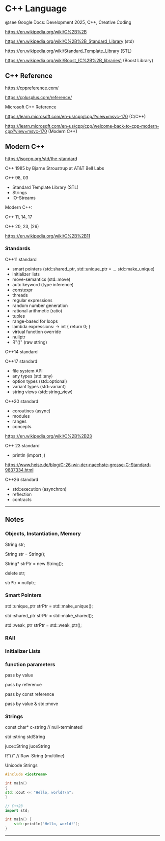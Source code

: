 # C++ Language

@see Google Docs: Development 2025, C++, Creative Coding

https://en.wikipedia.org/wiki/C%2B%2B

https://en.wikipedia.org/wiki/C%2B%2B_Standard_Library (std)

https://en.wikipedia.org/wiki/Standard_Template_Library (STL)

https://en.wikipedia.org/wiki/Boost_(C%2B%2B_libraries) (Boost Library)

## C++ Reference

https://cppreference.com/

https://cplusplus.com/reference/

Microsoft C++ Reference

https://learn.microsoft.com/en-us/cpp/cpp/?view=msvc-170 (C/C++)

https://learn.microsoft.com/en-us/cpp/cpp/welcome-back-to-cpp-modern-cpp?view=msvc-170 (Modern C++)

## Modern C++

https://isocpp.org/std/the-standard

C++ 1985 by Bjarne Stroustrup at AT&T Bell Labs

C++ 98, 03
- Standard Template Library (STL) 
- Strings 
- IO-Streams

Modern C++:

C++ 11, 14, 17

C++ 20, 23, (26) 

https://en.wikipedia.org/wiki/C%2B%2B11

### Standards

C++11 standard
- smart pointers (std::shared_ptr, std::unique_ptr = ... std::make_unique)
- initializer lists
- move-semantics (std::move)
- auto keyword (type inference)
- constexpr
- threads
- regular expressions
- random number generation
- rational arithmetic (ratio)
- tuples
- range-based for loops
- lambda expressions: []() -> int { return 0; }
- virtual function override
- nullptr
- R"()" (raw string)

C++14 standard

C++17 standard
- file system API
- any types (std::any)
- option types (std::optional)
- variant types (std::variant)
- string views (std::string_view)

C++20 standard
- coroutines (async)
- modules
- ranges
- concepts

https://en.wikipedia.org/wiki/C%2B%2B23

C++ 23 standard
- println (import <print>;)

https://www.heise.de/blog/C-26-wir-der-naechste-grosse-C-Standard-9837334.html

C++26 standard
- std::execution (asynchron)
- reflection
- contracts

---

## Notes

### Objects, Instantiation, Memory

String str;

String str = String();

String* strPtr = new String();

delete str;

strPtr = nullptr;

### Smart Pointers

std::unique_ptr<String> strPtr = std::make_unique<String>();

std::shared_ptr<String> strPtr = std::make_shared<String>();

std::weak_ptr<String> strPtr = std::weak_ptr<String>();

### RAII

### Initializer Lists

### function parameters

pass by value

pass by reference

pass by const reference

pass by value & std::move

### Strings

const char* c-string // null-terminated

std::string stdString

juce::String juceString

R"()" // Raw-String (multiline)

Unicode Strings


```c++
#include <iostream>

int main()
{
std::cout << "Hello, world!\n";
}
```

```c++
// C++23
import std;

int main() {
    std::println("Hello, world!");
}
```


---

```c++

```
